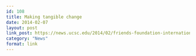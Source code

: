 ```yaml
---
id: 108
title: Making tangible change
date: 2014-02-07
layout: post
link_post: https://news.ucsc.edu/2014/02/friends-foundation-international.html
category: "News"
format: link
---
```

